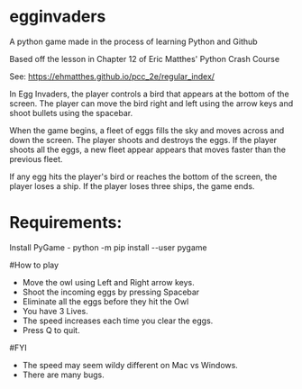 # egginvaders
A python game made in the process of learning Python and Github

Based off the lesson in Chapter 12 of Eric Matthes' Python Crash Course

See: https://ehmatthes.github.io/pcc_2e/regular_index/

In Egg Invaders, the player controls a bird that appears at the bottom of the screen.  The player can move the bird right and left using the arrow keys and shoot bullets using the spacebar.

When the game begins, a fleet of eggs fills the sky and moves across and down the screen.  The player shoots and destroys the eggs.  If the player shoots all the eggs, a new fleet appear appears that moves faster than the previous fleet.  

If any egg hits the player's bird or reaches the bottom of the screen, the player loses a ship.  If the player loses three ships, the game ends.

# Requirements:
Install PyGame - python -m pip install  --user pygame

#How to play
- Move the owl using Left and Right arrow keys.
- Shoot the incoming eggs by pressing Spacebar
- Eliminate all the eggs before they hit the Owl
- You have 3 Lives.
- The speed increases each time you clear the eggs.
- Press Q to quit.

#FYI
- The speed may seem wildy different on Mac vs Windows.
- There are many bugs.

